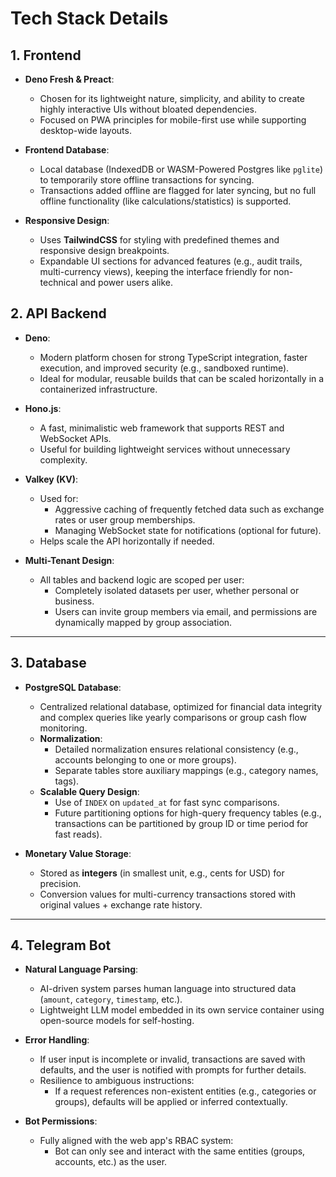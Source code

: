 # Tech Stack Details

## 1. **Frontend**

- **Deno Fresh & Preact**:
  - Chosen for its lightweight nature, simplicity, and ability to create highly
    interactive UIs without bloated dependencies.
  - Focused on PWA principles for mobile-first use while supporting desktop-wide
    layouts.

- **Frontend Database**:
  - Local database (IndexedDB or WASM-Powered Postgres like `pglite`) to
    temporarily store offline transactions for syncing.
  - Transactions added offline are flagged for later syncing, but no full
    offline functionality (like calculations/statistics) is supported.

- **Responsive Design**:
  - Uses **TailwindCSS** for styling with predefined themes and responsive
    design breakpoints.
  - Expandable UI sections for advanced features (e.g., audit trails,
    multi-currency views), keeping the interface friendly for non-technical and
    power users alike.

## 2. **API Backend**

- **Deno**:
  - Modern platform chosen for strong TypeScript integration, faster execution,
    and improved security (e.g., sandboxed runtime).
  - Ideal for modular, reusable builds that can be scaled horizontally in a
    containerized infrastructure.

- **Hono.js**:
  - A fast, minimalistic web framework that supports REST and WebSocket APIs.
  - Useful for building lightweight services without unnecessary complexity.

- **Valkey (KV)**:
  - Used for:
    - Aggressive caching of frequently fetched data such as exchange rates or
      user group memberships.
    - Managing WebSocket state for notifications (optional for future).
  - Helps scale the API horizontally if needed.

- **Multi-Tenant Design**:
  - All tables and backend logic are scoped per user:
    - Completely isolated datasets per user, whether personal or business.
    - Users can invite group members via email, and permissions are dynamically
      mapped by group association.

---

## 3. **Database**

- **PostgreSQL Database**:
  - Centralized relational database, optimized for financial data integrity and
    complex queries like yearly comparisons or group cash flow monitoring.
  - **Normalization**:
    - Detailed normalization ensures relational consistency (e.g., accounts
      belonging to one or more groups).
    - Separate tables store auxiliary mappings (e.g., category names, tags).
  - **Scalable Query Design**:
    - Use of `INDEX` on `updated_at` for fast sync comparisons.
    - Future partitioning options for high-query frequency tables (e.g.,
      transactions can be partitioned by group ID or time period for fast
      reads).

- **Monetary Value Storage**:
  - Stored as **integers** (in smallest unit, e.g., cents for USD) for
    precision.
  - Conversion values for multi-currency transactions stored with original
    values + exchange rate history.

---

## 4. **Telegram Bot**

- **Natural Language Parsing**:
  - AI-driven system parses human language into structured data (`amount`,
    `category`, `timestamp`, etc.).
  - Lightweight LLM model embedded in its own service container using
    open-source models for self-hosting.

- **Error Handling**:
  - If user input is incomplete or invalid, transactions are saved with
    defaults, and the user is notified with prompts for further details.
  - Resilience to ambiguous instructions:
    - If a request references non-existent entities (e.g., categories or
      groups), defaults will be applied or inferred contextually.

- **Bot Permissions**:
  - Fully aligned with the web app's RBAC system:
    - Bot can only see and interact with the same entities (groups, accounts,
      etc.) as the user.

